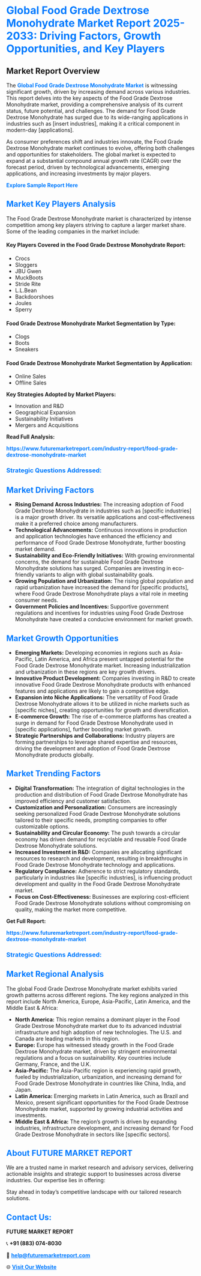 <h1 style="color: #007BFF;">Global Food Grade Dextrose Monohydrate Market Report 2025-2033: Driving Factors, Growth Opportunities, and Key Players</h1>

<section id="overview">
<h2>Market Report Overview</h2>
<p>The <a href="https://www.futuremarketreport.com/industry-report/food-grade-dextrose-monohydrate-market" style="color: #007BFF; text-decoration: none;"><strong>Global Food Grade Dextrose Monohydrate Market</strong></a> is witnessing significant growth, driven by increasing demand across various industries. This report delves into the key aspects of the Food Grade Dextrose Monohydrate market, providing a comprehensive analysis of its current status, future potential, and challenges. The demand for Food Grade Dextrose Monohydrate has surged due to its wide-ranging applications in industries such as [insert industries], making it a critical component in modern-day [applications].</p>
<p>As consumer preferences shift and industries innovate, the Food Grade Dextrose Monohydrate market continues to evolve, offering both challenges and opportunities for stakeholders. The global market is expected to expand at a substantial compound annual growth rate (CAGR) over the forecast period, driven by technological advancements, emerging applications, and increasing investments by major players.</p>
</section>

<section id="overview">
<p><a href="https://www.futuremarketreport.com/request-sample/reportId=33394" style="color: #007BFF; text-decoration: none;"><strong>Explore Sample Report Here</strong></a></p>
</section>

<section id="key-players">
<h2 style="color: #007BFF;">Market Key Players Analysis</h2>
<p>The Food Grade Dextrose Monohydrate market is characterized by intense competition among key players striving to capture a larger market share. Some of the leading companies in the market include:</p>
<h4>Key Players Covered in the Food Grade Dextrose Monohydrate Report:</h4>
<ul><li>Crocs</li><li>Sloggers</li><li>JBU Gwen</li><li>MuckBoots</li><li>Stride Rite</li><li>L.L.Bean</li><li>Backdoorshoes</li><li>Joules</li><li>Sperry</li></ul>
<h4>Food Grade Dextrose Monohydrate Market Segmentation by Type:</h4>
<ul><li>Clogs</li><li>Boots</li><li>Sneakers</li></ul>

<h4>Food Grade Dextrose Monohydrate Market Segmentation by Application:</h4>
<ul><li>Online Sales</li><li>Offline Sales</li></ul>
<p><strong>Key Strategies Adopted by Market Players:</strong></p>
<ul>
<li>Innovation and R&D</li>
<li>Geographical Expansion</li>
<li>Sustainability Initiatives</li>
<li>Mergers and Acquisitions</li>
</ul>
</section>

<section>
<p><strong>Read Full Analysis: </strong></p><a href="https://www.futuremarketreport.com/industry-report/food-grade-dextrose-monohydrate-market" style="color: #007BFF; text-decoration: none;"><strong>https://www.futuremarketreport.com/industry-report/food-grade-dextrose-monohydrate-market</strong></a>
<h3 style="color: #007BFF;">Strategic Questions Addressed:</h3>
</section>

<section id="driving-factors">
<h2 style="color: #007BFF;">Market Driving Factors</h2>
<ul>
<li><strong>Rising Demand Across Industries:</strong> The increasing adoption of Food Grade Dextrose Monohydrate in industries such as [specific industries] is a major growth driver. Its versatile applications and cost-effectiveness make it a preferred choice among manufacturers.</li>
<li><strong>Technological Advancements:</strong> Continuous innovations in production and application technologies have enhanced the efficiency and performance of Food Grade Dextrose Monohydrate, further boosting market demand.</li>
<li><strong>Sustainability and Eco-Friendly Initiatives:</strong> With growing environmental concerns, the demand for sustainable Food Grade Dextrose Monohydrate solutions has surged. Companies are investing in eco-friendly variants to align with global sustainability goals.</li>
<li><strong>Growing Population and Urbanization:</strong> The rising global population and rapid urbanization have increased the demand for [specific products], where Food Grade Dextrose Monohydrate plays a vital role in meeting consumer needs.</li>
<li><strong>Government Policies and Incentives:</strong> Supportive government regulations and incentives for industries using Food Grade Dextrose Monohydrate have created a conducive environment for market growth.</li>
</ul>
</section>

<section id="growth-opportunities">
<h2 style="color: #007BFF;">Market Growth Opportunities</h2>
<ul>
<li><strong>Emerging Markets:</strong> Developing economies in regions such as Asia-Pacific, Latin America, and Africa present untapped potential for the Food Grade Dextrose Monohydrate market. Increasing industrialization and urbanization in these regions are key growth drivers.</li>
<li><strong>Innovative Product Development:</strong> Companies investing in R&D to create innovative Food Grade Dextrose Monohydrate products with enhanced features and applications are likely to gain a competitive edge.</li>
<li><strong>Expansion into Niche Applications:</strong> The versatility of Food Grade Dextrose Monohydrate allows it to be utilized in niche markets such as [specific niches], creating opportunities for growth and diversification.</li>
<li><strong>E-commerce Growth:</strong> The rise of e-commerce platforms has created a surge in demand for Food Grade Dextrose Monohydrate used in [specific applications], further boosting market growth.</li>
<li><strong>Strategic Partnerships and Collaborations:</strong> Industry players are forming partnerships to leverage shared expertise and resources, driving the development and adoption of Food Grade Dextrose Monohydrate products globally.</li>
</ul>
</section>

<section id="trending-factors">
<h2 style="color: #007BFF;">Market Trending Factors</h2>
<ul>
<li><strong>Digital Transformation:</strong> The integration of digital technologies in the production and distribution of Food Grade Dextrose Monohydrate has improved efficiency and customer satisfaction.</li>
<li><strong>Customization and Personalization:</strong> Consumers are increasingly seeking personalized Food Grade Dextrose Monohydrate solutions tailored to their specific needs, prompting companies to offer customizable options.</li>
<li><strong>Sustainability and Circular Economy:</strong> The push towards a circular economy has driven demand for recyclable and reusable Food Grade Dextrose Monohydrate solutions.</li>
<li><strong>Increased Investment in R&D:</strong> Companies are allocating significant resources to research and development, resulting in breakthroughs in Food Grade Dextrose Monohydrate technology and applications.</li>
<li><strong>Regulatory Compliance:</strong> Adherence to strict regulatory standards, particularly in industries like [specific industries], is influencing product development and quality in the Food Grade Dextrose Monohydrate market.</li>
<li><strong>Focus on Cost-Effectiveness:</strong> Businesses are exploring cost-efficient Food Grade Dextrose Monohydrate solutions without compromising on quality, making the market more competitive.</li>
</ul>
</section>

<section>
<p><strong>Get Full Report: </strong></p><a href="https://www.futuremarketreport.com/industry-report/food-grade-dextrose-monohydrate-market" style="color: #007BFF; text-decoration: none;"><strong>https://www.futuremarketreport.com/industry-report/food-grade-dextrose-monohydrate-market</strong></a>
<h3 style="color: #007BFF;">Strategic Questions Addressed:</h3>
</section>


<section id="regional-analysis">
<h2 style="color: #007BFF;">Market Regional Analysis</h2>
<p>The global Food Grade Dextrose Monohydrate market exhibits varied growth patterns across different regions. The key regions analyzed in this report include North America, Europe, Asia-Pacific, Latin America, and the Middle East & Africa:</p>
<ul>
<li><strong>North America:</strong> This region remains a dominant player in the Food Grade Dextrose Monohydrate market due to its advanced industrial infrastructure and high adoption of new technologies. The U.S. and Canada are leading markets in this region.</li>
<li><strong>Europe:</strong> Europe has witnessed steady growth in the Food Grade Dextrose Monohydrate market, driven by stringent environmental regulations and a focus on sustainability. Key countries include Germany, France, and the U.K.</li>
<li><strong>Asia-Pacific:</strong> The Asia-Pacific region is experiencing rapid growth, fueled by industrialization, urbanization, and increasing demand for Food Grade Dextrose Monohydrate in countries like China, India, and Japan.</li>
<li><strong>Latin America:</strong> Emerging markets in Latin America, such as Brazil and Mexico, present significant opportunities for the Food Grade Dextrose Monohydrate market, supported by growing industrial activities and investments.</li>
<li><strong>Middle East & Africa:</strong> The region’s growth is driven by expanding industries, infrastructure development, and increasing demand for Food Grade Dextrose Monohydrate in sectors like [specific sectors].</li>
</ul>
</section>

<footer>
<h2 style="color: #007BFF;">About FUTURE MARKET REPORT</h2>
<p>We are a trusted name in market research and advisory services, delivering actionable insights and strategic support to businesses across diverse industries. Our expertise lies in offering:</p>

<p>Stay ahead in today’s competitive landscape with our tailored research solutions.</p>

<h2 style="color: #007BFF;">Contact Us:</h2>
<p><strong>FUTURE MARKET REPORT</strong></p>
<p>📞 <strong>+91 (883) 074-8030</strong></p>
<p>📧 <strong><a href="mailto:help@futuremarketreport.com" style="color: #007BFF;">help@futuremarketreport.com</a></strong></p>
<p>🌐 <strong><a href="https://www.futuremarketreport.com/" style="color: #007BFF;">Visit Our Website</a></strong></p>
</footer>